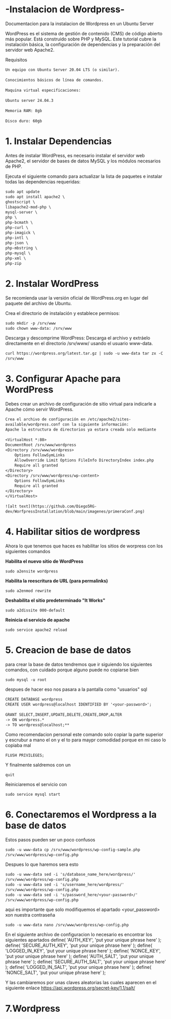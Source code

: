 # -Instalacion de Wordpress-
Documentacion para la instalacion de Wordpress en un Ubuntu Server

WordPress es el sistema de gestión de contenido (CMS) de código abierto más popular. Está construido sobre PHP y MySQL. Este tutorial cubre la instalación básica, la configuración de dependencias y la preparación del servidor web Apache2.

Requisitos

    Un equipo con Ubuntu Server 20.04 LTS (o similar).

    Conocimientos básicos de línea de comandos.

    Maquina virtual especificaciones:

    Ubuntu server 24.04.3

    Memoria RAM: 8gb

    Disco duro: 60gb

# 1. Instalar Dependencias

Antes de instalar WordPress, es necesario instalar el servidor web Apache2, el servidor de bases de datos MySQL y los módulos necesarios de PHP.

Ejecuta el siguiente comando para actualizar la lista de paquetes e instalar todas las dependencias requeridas:


    sudo apt update
    sudo apt install apache2 \
    ghostscript \
    libapache2-mod-php \
    mysql-server \
    php \
    php-bcmath \
    php-curl \
    php-imagick \
    php-intl \
    php-json \
    php-mbstring \
    php-mysql \
    php-xml \
    php-zip

# 2. Instalar WordPress

Se recomienda usar la versión oficial de WordPress.org en lugar del paquete del archivo de Ubuntu.

Crea el directorio de instalación y establece permisos:

    sudo mkdir -p /srv/www
    sudo chown www-data: /srv/www

Descarga y descomprime WordPress:
Descarga el archivo y extráelo directamente en el directorio /srv/www/ usando el usuario www-data.

    curl https://wordpress.org/latest.tar.gz | sudo -u www-data tar zx -C /srv/www

# 3. Configurar Apache para WordPress

Debes crear un archivo de configuración de sitio virtual para indicarle a Apache cómo servir WordPress.

    Crea el archivo de configuración en /etc/apache2/sites-available/wordpress.conf con la siguiente información:
    Apache la estructura de directorios ya estara creada solo mediante 

    <VirtualHost *:80>
    DocumentRoot /srv/www/wordpress
    <Directory /srv/www/wordpress>
        Options FollowSymLinks
        AllowOverride Limit Options FileInfo DirectoryIndex index.php
        Require all granted
    </Directory>
    <Directory /srv/www/wordpress/wp-content>
        Options FollowSymLinks
        Require all granted
    </Directory>
    </VirtualHost>

    ![alt text](https://github.com/Diego5RG-dev/WorfpressInstallation/blob/main/imagenes/primeraConf.png)

# 4. Habilitar sitios de wordpress

Ahora lo que tenemos que haces es habilitar los sitios de worpress con los siguientes comandos

**Habilita el nuevo sitio de WordPress**

    sudo a2ensite wordpress

**Habilita la reescritura de URL (para permalinks)**

    sudo a2enmod rewrite

**Deshabilita el sitio predeterminado "It Works"**

    sudo a2dissite 000-default

**Reinicia el servicio de apache**

    sudo service apache2 reload

# 5. Creacion de base de datos

para crear la base de datos tendremos que ir siguiendo los siguientes comandos, con cuidado porque alguno puede no copiarse bien 

    sudo mysql -u root

despues de hacer eso nos pasara a la pantalla como "usuarios" sql 

    CREATE DATABASE wordpress
    CREATE USER wordpress@localhost IDENTIFIED BY '<your-password>';

    GRANT SELECT,INSERT,UPDATE,DELETE,CREATE,DROP,ALTER
    -> ON wordpress.*
    -> TO wordpress@localhost;**
    
Como recomendacion personal este comando solo copiar la parte superior y escrubur a mano el on y el to para maypr comodidad porque en mi caso lo copiaba mal

    FLUSH PRIVILEGES;

Y finalmente saldremos con un 

    quit

Reiniciaremos el servicio con 

    sudo service mysql start

# 6. Conectaremos el Wordpress a la base de datos 

Estos pasos pueden ser un poco confusos 

    sudo -u www-data cp /srv/www/wordpress/wp-config-sample.php /srv/www/wordpress/wp-config.php

Despues lo que haremos sera esto

    sudo -u www-data sed -i 's/database_name_here/wordpress/' /srv/www/wordpress/wp-config.php
    sudo -u www-data sed -i 's/username_here/wordpress/' /srv/www/wordpress/wp-config.php
    sudo -u www-data sed -i 's/password_here/<your-password>/' /srv/www/wordpress/wp-config.php

aqui es importante que solo modifiquemos el apartado <your_password> xon nuestra contraseña 

    sudo -u www-data nano /srv/www/wordpress/wp-config.php

En el siguiente archivo de configuracion lo necesario es encontrar los siguientes apartados
    define( 'AUTH_KEY',         'put your unique phrase here' );
    define( 'SECURE_AUTH_KEY',  'put your unique phrase here' );
    define( 'LOGGED_IN_KEY',    'put your unique phrase here' );
    define( 'NONCE_KEY',        'put your unique phrase here' );
    define( 'AUTH_SALT',        'put your unique phrase here' );
    define( 'SECURE_AUTH_SALT', 'put your unique phrase here' );
    define( 'LOGGED_IN_SALT',   'put your unique phrase here' );
    define( 'NONCE_SALT',       'put your unique phrase here' );

Y las cambiaremos por unas claves aleatorias las cuales aparecen en el siguiente enlace
https://api.wordpress.org/secret-key/1.1/salt/

# 7.Wordpress
